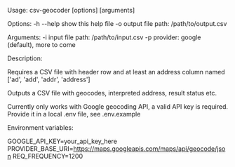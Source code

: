 Usage: csv-geocoder [options] [arguments]

Options:
  -h --help  show this help file
  -o output file path: /path/to/output.csv

Arguments:
  -i input file path: /path/to/input.csv
  -p provider: google (default), more to come

Description:

  Requires a CSV file with header row and at least an address column named ['ad', 'add', 'addr', 'address']

  Outputs a CSV file with geocodes, interpreted address, result status etc.

  Currently only works with Google geocoding API, a valid API key is required. Provide it in a local .env file, see .env.example

Environment variables:

  GOOGLE_API_KEY=your_api_key_here
  PROVIDER_BASE_URI=https://maps.googleapis.com/maps/api/geocode/json
  REQ_FREQUENCY=1200
